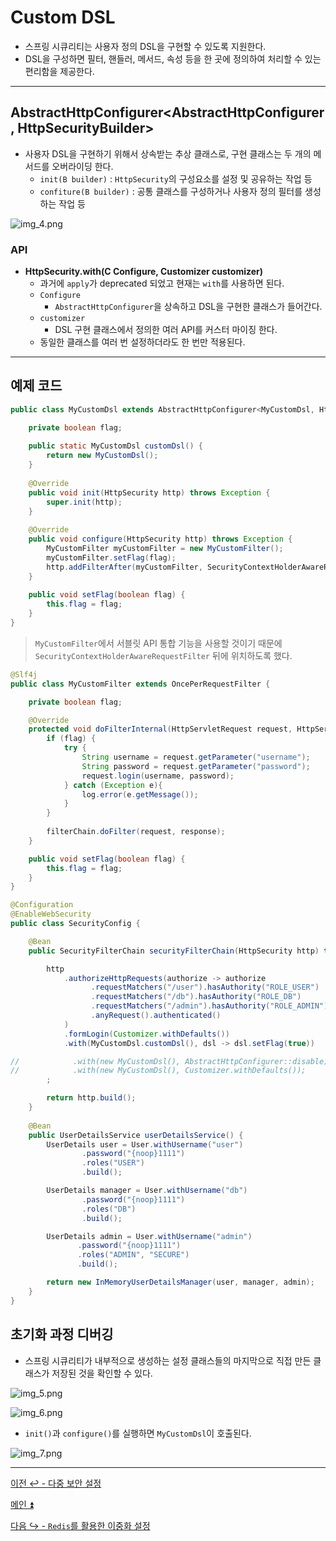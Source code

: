 # Custom DSL

- 스프링 시큐리티는 사용자 정의 DSL을 구현할 수 있도록 지원한다.
- DSL을 구성하면 필터, 핸들러, 메서드, 속성 등을 한 곳에 정의하여 처리할 수 있는 편리함을 제공한다.

---

## AbstractHttpConfigurer<AbstractHttpConfigurer, HttpSecurityBuilder>

- 사용자 DSL을 구현하기 위해서 상속받는 추상 클래스로, 구현 클래스는 두 개의 메서드를 오버라이딩 한다.
  - `init(B builder)` : `HttpSecurity`의 구성요소를 설정 및 공유하는 작업 등
  - `confiture(B builder)` : 공통 클래스를 구성하거나 사용자 정의 필터를 생성하는 작업 등

![img_4.png](image_1/img_4.png)

### API

- **HttpSecurity.with(C Configure, Customizer<c> customizer)**
  - 과거에 `apply`가 deprecated 되었고 현재는 `with`를 사용하면 된다.
  - `Configure`
    - `AbstractHttpConfigurer`을 상속하고 DSL을 구현한 클래스가 들어간다.
  - `customizer`
    - DSL 구현 클래스에서 정의한 여러 API를 커스터 마이징 한다.
  - 동일한 클래스를 여러 번 설정하더라도 한 번만 적용된다.

---

## 예제 코드

```java
public class MyCustomDsl extends AbstractHttpConfigurer<MyCustomDsl, HttpSecurity> {

    private boolean flag;
    
    public static MyCustomDsl customDsl() {
        return new MyCustomDsl();
    }
    
    @Override
    public void init(HttpSecurity http) throws Exception {
        super.init(http);
    }
    
    @Override
    public void configure(HttpSecurity http) throws Exception {
        MyCustomFilter myCustomFilter = new MyCustomFilter();
        myCustomFilter.setFlag(flag);
        http.addFilterAfter(myCustomFilter, SecurityContextHolderAwareRequestFilter.class);
    }
    
    public void setFlag(boolean flag) {
        this.flag = flag;
    }
}
```
> `MyCustomFilter`에서 서블릿 API 통합 기능을 사용할 것이기 때문에 `SecurityContextHolderAwareRequestFilter`
> 뒤에 위치하도록 했다.
```java
@Slf4j
public class MyCustomFilter extends OncePerRequestFilter {

    private boolean flag;

    @Override
    protected void doFilterInternal(HttpServletRequest request, HttpServletResponse response, FilterChain filterChain) throws ServletException, IOException {
        if (flag) {
            try {
                String username = request.getParameter("username");
                String password = request.getParameter("password");
                request.login(username, password);
            } catch (Exception e){
                log.error(e.getMessage());
            }
        }
        
        filterChain.doFilter(request, response);
    }

    public void setFlag(boolean flag) {
        this.flag = flag;
    }
}
```
```java
@Configuration
@EnableWebSecurity
public class SecurityConfig {

    @Bean
    public SecurityFilterChain securityFilterChain(HttpSecurity http) throws Exception {

        http
            .authorizeHttpRequests(authorize -> authorize
                  .requestMatchers("/user").hasAuthority("ROLE_USER")
                  .requestMatchers("/db").hasAuthority("ROLE_DB")
                  .requestMatchers("/admin").hasAuthority("ROLE_ADMIN")
                  .anyRequest().authenticated()
            )
            .formLogin(Customizer.withDefaults())
            .with(MyCustomDsl.customDsl(), dsl -> dsl.setFlag(true))

//            .with(new MyCustomDsl(), AbstractHttpConfigurer::disable); //비활성화
//            .with(new MyCustomDsl(), Customizer.withDefaults());       //기본값으로 설정
        ;

        return http.build();
    }
    
    @Bean
    public UserDetailsService userDetailsService() {
        UserDetails user = User.withUsername("user")
                .password("{noop}1111")
                .roles("USER")
                .build();

        UserDetails manager = User.withUsername("db")
                .password("{noop}1111")
                .roles("DB")
                .build();

        UserDetails admin = User.withUsername("admin")
               .password("{noop}1111")
               .roles("ADMIN", "SECURE")
               .build();

        return new InMemoryUserDetailsManager(user, manager, admin);
    }
}
```

## 초기화 과정 디버깅

- 스프링 시큐리티가 내부적으로 생성하는 설정 클래스들의 마지막으로 직접 만든 클래스가 저장된 것을 확인할 수 있다.

![img_5.png](image_1/img_5.png)

![img_6.png](image_1/img_6.png)

- `init()`과 `configure()`를 실행하면 `MyCustomDsl`이 호출된다.

![img_7.png](image_1/img_7.png)

---

[이전 ↩️ - 다중 보안 설정](https://github.com/genesis12345678/TIL/blob/main/Spring/security/security/MultiSecurity/MultiSecurity.md)

[메인 ⏫](https://github.com/genesis12345678/TIL/blob/main/Spring/security/security/main.md)

[다음 ↪️ - `Redis`를 활용한 이중화 설정](https://github.com/genesis12345678/TIL/blob/main/Spring/security/security/MultiSecurity/Redis.md)